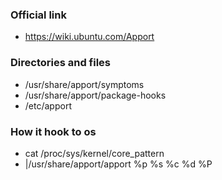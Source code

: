 ### Official link ###
* https://wiki.ubuntu.com/Apport

### Directories and files ###
* /usr/share/apport/symptoms
* /usr/share/apport/package-hooks
* /etc/apport

### How it hook to os ###
* cat /proc/sys/kernel/core_pattern 
* |/usr/share/apport/apport %p %s %c %d %P
